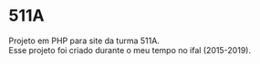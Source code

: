 # 511A
 Projeto em PHP para site da turma 511A.\
 Esse projeto foi criado durante o meu tempo no ifal (2015-2019).
